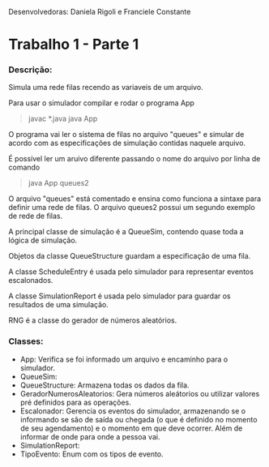 Desenvolvedoras: Daniela Rigoli e Franciele Constante

# Trabalho 1 - Parte 1

### Descrição:
Simula uma rede filas recendo as variaveis de um arquivo.

Para usar o simulador compilar e rodar o programa App

>javac *.java
>java App

O programa vai ler o sistema de filas no arquivo "queues" e simular de acordo com as especificações de simulação contidas naquele arquivo.

É possível ler um aruivo diferente passando o nome do arquivo por linha de comando

>java App queues2

O arquivo "queues" está comentado e ensina como funciona a sintaxe para definir uma rede de filas. O arquivo queues2 possui um segundo exemplo de rede de filas.

A principal classe de simulação é a QueueSim, contendo quase toda a lógica de simulação.

Objetos da classe QueueStructure guardam a especificação de uma fila.

A classe ScheduleEntry é usada pelo simulador para representar eventos escalonados.

A classe SimulationReport é usada pelo simulador para guardar os resultados de uma simulação.

RNG é a classe do gerador de números aleatórios.

### Classes:
- App: Verifica se foi informado um arquivo e encaminho para o simulador.
- QueueSim:
- QueueStructure: Armazena todas os dados da fila.
- GeradorNumerosAleatorios: Gera números aleátorios ou utilizar valores pré definidos para as operações.
- Escalonador: Gerencia os eventos do simulador, armazenando se o informando se são de saída ou chegada (o que é definido no momento de seu agendamento) e o momento em que deve ocorrer. Além de informar de onde para onde a pessoa vai.
- SimulationReport: 
- TipoEvento: Enum com os tipos de evento.
